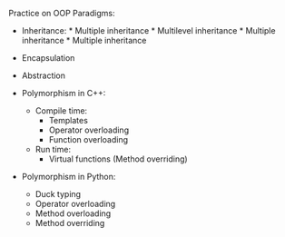 Practice on OOP Paradigms:

* Inheritance:
      * Multiple inheritance
      * Multilevel inheritance
      * Multiple inheritance
      * Multiple inheritance

* Encapsulation
* Abstraction

* Polymorphism in C++:
    * Compile time:
        * Templates
        * Operator overloading
        * Function overloading
    * Run time:
        * Virtual functions (Method overriding)
 
* Polymorphism in Python:
    * Duck typing
    * Operator overloading
    * Method overloading
    * Method overriding
   
